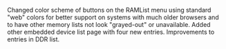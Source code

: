 Changed color scheme of buttons on the RAMList menu using standard "web" colors for better support on systems with much older browsers and to have other memory lists not look "grayed-out" or unavailable. Added other embedded device list page with four new entries. Improvements to entries in DDR list.

